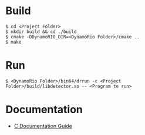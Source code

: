# Build
```
$ cd <Project Folder>
$ mkdir build && cd ./build
$ cmake -DDynamoRIO_DIR=<DynamoRio Folder>/cmake ..
$ make
```

# Run
```
$ <DynamoRio Folder>/bin64/drrun -c <Project Folder>/build/libdetector.so -- <Program to run>
```

# Documentation
* [C Documentation Guide](https://nus-cs1010.github.io/2021-s1/documentation.html)
